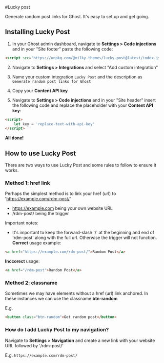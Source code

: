 #Lucky post

Generate random post links for Ghost. It's easy to set up and get going.

## Installing Lucky Post

1. In your Ghost admin dashboard, navigate to **Settings > Code injections** and in your "Site footer" paste the following code:
```html
<script src="https://unpkg.com/@milky-themes/lucky-post@latest/index.js"></script>
```

2. Navigate to **Settings > Integrations** and select "Add custom integration"

3. Name your custom integration `Lucky Post` and the description as `Generate random post links for Ghost`

4. Copy your **Content API key**

5. Navigate to **Settings > Code injections** and in your "Site header" insert the following code and replace the placeholder with your **Content API key**:
```html
<script>
    let key = 'replace-text-with-api-key'
</script>
```

**All done!**

## How to use Lucky Post

There are two ways to use Lucky Post and some rules to follow to ensure it works.

### Method 1: href link

Perhaps the simplest method is to link your href (url) to 'https://example.com/rdm-post/'
- https://example.com being your own website URL
- /rdm-post/ being the trigger

Important notes:
- It's important to keep the forward-slash '/' at the beginning and end of 'rdm-post' along with the full url. Otherwise the trigger will not function.
**Correct** usage example:
```html
<a href="https://example.com/rdm-post/">Random Post</a>
```
**Inccorect** usage:
```html
<a href="/rdm-post">Random Post</a>
```

### Method 2: classname

Sometimes we may have elements without a href (url) link anchored. In these instances we can use the classname **btn-random**

E.g.
```html
<button class="btn-random">Get random post</button>
```

### How do I add Lucky Post to my navigation?

Navigate to **Settings > Navigation** and create a new link with your website URL followed by '/rdm-post/'

E.g. `https://example.com/rdm-post/`